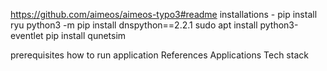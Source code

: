 https://github.com/aimeos/aimeos-typo3#readme
installations - 
pip install ryu
python3 -m pip install dnspython==2.2.1
sudo apt install python3-eventlet
pip install qunetsim



prerequisites 
how to run application 
References
Applications
Tech stack

